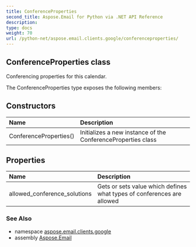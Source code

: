 ```yaml
---
title: ConferenceProperties
second_title: Aspose.Email for Python via .NET API Reference
description: 
type: docs
weight: 70
url: /python-net/aspose.email.clients.google/conferenceproperties/
---
```


## ConferenceProperties class

Conferencing properties for this calendar.

The ConferenceProperties type exposes the following members:
## Constructors
| Name | Description |
| :- | :- |
|ConferenceProperties()|Initializes a new instance of the ConferenceProperties class|
## Properties
| Name | Description |
| :- | :- |
|allowed_conference_solutions|Gets or sets value which defines what types of conferences are allowed|

### See Also

* namespace [aspose.email.clients.google](/python-net/aspose.email.clients.google/)
* assembly [Aspose.Email](/python-net/)

